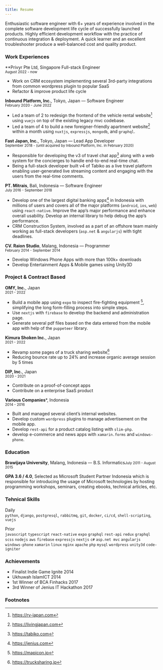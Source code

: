 ```yaml
---
title: Resume
---
```


Enthusiastic software engineer with 6+ years of experience involved in the complete software development life cycle of successfully launched products. Highly efficient development workflow with the practice of continuous integration & deployment. A quick learner and an excellent troubleshooter produce a well-balanced cost and quality product. 

### Work Experiences

**Privyr Pte Ltd, Singapore Full-stack Engineer<br/><small>August 2022 - now</small>
- Work on CRM ecosystem implementing several 3rd-party integrations from common wordpress plugin to popular SaaS
- Refactor & improve product life cycle

**Inbound Platform, Inc.**, Tokyo, Japan — Software Engineer<br/><small>February 2020 - June 2022</small>

- Led a team of 2 to redesign the frontend of the vehicle rental website[^1] using `vuejs` on top of the existing legacy mvc codebase. 
- Led a team of 4 to build a new foreigner-friendly apartment website[^2] within a month using `nuxtjs`, `expressjs`, `mongodb`, and `graphql`. 

**Fast Japan, Inc.**, Tokyo, Japan — Lead App Developer<br/><small>September 2018 - (until acquired by Inbound Platform, Inc. in February 2020)</small>

- Responsible for developing the v3 of travel chat app[^3] along with a web system for the concierges to handle end-to-end real-time chat.
- Being a full-stack developer built v4 of Tabiko as a live travel platform enabling user-generated live streaming content and engaging with the users from the real-time comments.

**PT. Mitrais**, Bali, Indonesia — Software Engineer<br/><small>July 2016 - September 2018</small>

- Develop one of the largest digital banking apps[^4] in Indonesia with millions of users and covers all of the major platforms (`android`, `ios`, `web`) using `react-native`. Improve the app’s major performance and enhance overall usability. Develop an internal library to help debug the app’s performance. 
- CRM Construction System, involved as a part of an offshore team mainly working as full-stack developers (`asp.net` & `angularjs`) with tight deadlines. 

**CV. Raion Studio**, Malang, Indonesia — Programmer<br/><small>February 2014 - September 2014</small>

- Develop Windows Phone Apps with more than 100k+ downloads
- Develop Entertainment Apps & Mobile games using Unity3D

### Project & Contract Based

**OMY, Inc.**, Japan<br/><small>2021 - 2022</small>

- Build a mobile app using `expo` to inspect fire-fighting equipment [^5], simplifying the long form-filling process into simple steps.
- Use `nextjs` with `firebase` to develop the backend and administration page.
- Generate several pdf files based on the data entered from the mobile app with help of the `puppeteer` library.

**Kimura Shoken Inc.**, Japan<br/><small>2021 - 2022</small>

- Revamp some pages of a truck sharing website[^6]
- Reducing bounce rate up to 24% and increase organic average session by 5 times

**DIP, Inc.**, Japan<br/><small>2020 - 2021</small>

- Contribute on a proof-of-concept apps
- Contribute on a enterprise SaaS product

**Various Companies***, Indonesia<br/><small>2014 - 2016</small>

- Built and managed several client’s internal websites.
- Develop custom `wordpress` plugins to manage advertisement on the mobile app.
- Develop `rest-api` for a product catalog listing with `slim-php`.
- develop e-commerce and news apps with `xamarin.forms` and `windows-phone`.

### Education

**Brawijaya University**, Malang, Indonesia — B.S. Informatics<small>July 2011 - August 2015</small>

**GPA 3.6 / 4.0**, Selected as Microsoft Student Partner Indonesia which is responsible for introducing the usage of Microsoft technologies by hosting programming workshops, seminars, creating ebooks, technical articles, etc.

### Tehnical Skills

Daily<br/>`python`, `django`, `postgresql`, `rabbitmq`, `git`, `docker`, `ci/cd`, `shell-scripting`, `vuejs`

Prior<br/>`javascript` `typescript` `react-native` `expo` `graphql` `rest-api` `redux` `graphql` `scss` `nodejs` `aws` `firebase` `expressjs` `nextjs` `c#` `asp.net mvc` `angularjs` `windows-phone` `xamarin` `linux` `nginx` `apache` `php` `mysql` `wordpress` `unity3d` `code-igniter`

### Achievements
- Finalist Indie Game Ignite 2014
- Ukhuwah IslamICT 2014
- 1st Winner of BCA Finhacks 2017
- 3rd Winner of Jenius IT Hackathon 2017

### Footnotes
[^1]: https://rv-japan.com
[^2]: https://livingjapan.com
[^3]: https://tabiko.com
[^4]: https://jenius.com
[^5]: https://mapicon.jp
[^6]: https://trucksharing.jp